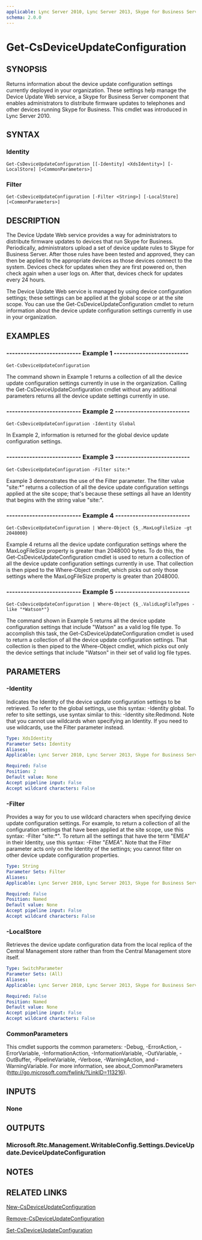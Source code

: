 ```yaml
---
applicable: Lync Server 2010, Lync Server 2013, Skype for Business Server 2015
schema: 2.0.0
---
```


# Get-CsDeviceUpdateConfiguration

## SYNOPSIS
Returns information about the device update configuration settings currently deployed in your organization.
These settings help manage the Device Update Web service, a Skype for Business Server component that enables administrators to distribute firmware updates to telephones and other devices running Skype for Business.
This cmdlet was introduced in Lync Server 2010.


## SYNTAX

### Identity
```
Get-CsDeviceUpdateConfiguration [[-Identity] <XdsIdentity>] [-LocalStore] [<CommonParameters>]
```

### Filter
```
Get-CsDeviceUpdateConfiguration [-Filter <String>] [-LocalStore] [<CommonParameters>]
```

## DESCRIPTION
The Device Update Web service provides a way for administrators to distribute firmware updates to devices that run Skype for Business.
Periodically, administrators upload a set of device update rules to Skype for Business Server.
After those rules have been tested and approved, they can then be applied to the appropriate devices as those devices connect to the system.
Devices check for updates when they are first powered on, then check again when a user logs on.
After that, devices check for updates every 24 hours.

The Device Update Web service is managed by using device configuration settings; these settings can be applied at the global scope or at the site scope.
You can use the Get-CsDeviceUpdateConfiguration cmdlet to return information about the device update configuration settings currently in use in your organization.


## EXAMPLES

### -------------------------- Example 1 --------------------------
```
Get-CsDeviceUpdateConfiguration
```

The command shown in Example 1 returns a collection of all the device update configuration settings currently in use in the organization.
Calling the Get-CsDeviceUpdateConfiguration cmdlet without any additional parameters returns all the device update settings currently in use.

### -------------------------- Example 2 --------------------------
```
Get-CsDeviceUpdateConfiguration -Identity Global
```

In Example 2, information is returned for the global device update configuration settings.

### -------------------------- Example 3 --------------------------
```
Get-CsDeviceUpdateConfiguration -Filter site:*
```

Example 3 demonstrates the use of the Filter parameter.
The filter value "site:*" returns a collection of all the device update configuration settings applied at the site scope; that's because these settings all have an Identity that begins with the string value "site:".

### -------------------------- Example 4 --------------------------
```
Get-CsDeviceUpdateConfiguration | Where-Object {$_.MaxLogFileSize -gt 2048000}
```

Example 4 returns all the device update configuration settings where the MaxLogFileSize property is greater than 2048000 bytes.
To do this, the Get-CsDeviceUpdateConfiguration cmdlet is used to return a collection of all the device update configuration settings currently in use.
That collection is then piped to the Where-Object cmdlet, which picks out only those settings where the MaxLogFileSize property is greater than 2048000.

### -------------------------- Example 5 --------------------------
```
Get-CsDeviceUpdateConfiguration | Where-Object {$_.ValidLogFileTypes -like "*Watson*"}
```

The command shown in Example 5 returns all the device update configuration settings that include "Watson" as a valid log file type.
To accomplish this task, the Get-CsDeviceUpdateConfiguration cmdlet is used to return a collection of all the device update configuration settings.
That collection is then piped to the Where-Object cmdlet, which picks out only the device settings that include "Watson" in their set of valid log file types.


## PARAMETERS

### -Identity
Indicates the Identity of the device update configuration settings to be retrieved.
To refer to the global settings, use this syntax: -Identity global.
To refer to site settings, use syntax similar to this: -Identity site:Redmond.
Note that you cannot use wildcards when specifying an Identity.
If you need to use wildcards, use the Filter parameter instead.

```yaml
Type: XdsIdentity
Parameter Sets: Identity
Aliases: 
Applicable: Lync Server 2010, Lync Server 2013, Skype for Business Server 2015

Required: False
Position: 2
Default value: None
Accept pipeline input: False
Accept wildcard characters: False
```

### -Filter
Provides a way for you to use wildcard characters when specifying device update configuration settings.
For example, to return a collection of all the configuration settings that have been applied at the site scope, use this syntax: -Filter "site:*".
To return all the settings that have the term "EMEA" in their Identity, use this syntax: -Filter "*EMEA*".
Note that the Filter parameter acts only on the Identity of the settings; you cannot filter on other device update configuration properties.

```yaml
Type: String
Parameter Sets: Filter
Aliases: 
Applicable: Lync Server 2010, Lync Server 2013, Skype for Business Server 2015

Required: False
Position: Named
Default value: None
Accept pipeline input: False
Accept wildcard characters: False
```

### -LocalStore
Retrieves the device update configuration data from the local replica of the Central Management store rather than from the Central Management store itself.

```yaml
Type: SwitchParameter
Parameter Sets: (All)
Aliases: 
Applicable: Lync Server 2010, Lync Server 2013, Skype for Business Server 2015

Required: False
Position: Named
Default value: None
Accept pipeline input: False
Accept wildcard characters: False
```

### CommonParameters
This cmdlet supports the common parameters: -Debug, -ErrorAction, -ErrorVariable, -InformationAction, -InformationVariable, -OutVariable, -OutBuffer, -PipelineVariable, -Verbose, -WarningAction, and -WarningVariable. For more information, see about_CommonParameters (http://go.microsoft.com/fwlink/?LinkID=113216).


## INPUTS

### None


## OUTPUTS

### Microsoft.Rtc.Management.WritableConfig.Settings.DeviceUpdate.DeviceUpdateConfiguration


## NOTES


## RELATED LINKS

[New-CsDeviceUpdateConfiguration]()

[Remove-CsDeviceUpdateConfiguration]()

[Set-CsDeviceUpdateConfiguration]()